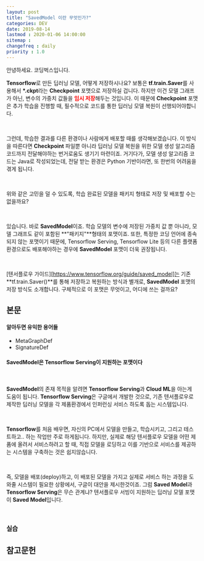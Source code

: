 ```yaml
---
layout: post
title: "SavedModel 이란 무엇인가?"
categories: DEV
date: 2019-08-14
lastmod : 2020-01-06 14:00:00
sitemap :
changefreq : daily
priority : 1.0
---
```




안녕하세요. 코딩벅스입니다.   



 **Tensorflow**로 만든 딥러닝 모델, 어떻게 저장하시나요? 보통은 **tf.train.Saver**를 사용해서 **\*.ckpt**라는 **Checkpoint** 포맷으로 저장하실 겁니다. 하지만 이건 모델 그래프가 아닌, 변수의 가중치 값들을 <span style="color:red;font-weight:bold">임시 저장</span>해두는 것입니다. 이 때문에 **Checkpoint** 포맷은 추가 학습을 진행할 때, 필수적으로 코드를 통한 딥러닝 모델 복원이 선행되어야합니다. 

<br>

그런데, 학습한 결과를 다른 환경이나 사람에게 배포할 때를 생각해보겠습니다. 이 방식을 따른다면 **Checkpoint** 파일뿐 아니라 딥러닝 모델 복원을 위한 모델 생성 알고리즘 코드까지 전달해야하는 번거로움도 생기기 마련이죠. 거기다가, 모델 생성 알고리즘 코드는 Java로 작성되었는데, 전달 받는 환경은 Python 기반이라면, 또 한번의 어려움을 겪게 됩니다. 

<br>

위와 같은 고민을 덜 수 있도록, 학습 완료된 모델을 패키지 형태로 저장 및 배포할 수는 없을까요?

<br>

 있습니다. 바로 **SavedModel**이죠. 학습 모델의 변수에 저장된 가중치 값 뿐 아니라, 모델 그래프도 같이 포함된 **"패키지"**형태의 포맷이죠. 또한, 특정한 코딩 언어에 종속되지 않는 포맷이기 때문에, Tensorflow Serving, Tensorflow Lite 등의 다른 플랫폼 환경으로도 배포해야하는 경우에 **SavedModel** 포맷이 더욱 권장됩니다. 

<br>

[텐서플로우 가이드][https://www.tensorflow.org/guide/saved_model]는 기존 **tf.train.Saver()**를 통해 저장하고 복원하는 방식과 별개로, **SavedModel** 포맷의 저장 방식도 소개합니다.  구체적으로 이 포맷은 무엇이고, 어디에 쓰는 걸까요? 



## 본문



#### 알아두면 유익한 용어들

* MetaGraphDef
* SignatureDef



#### SavedModel은 Tensorflow Serving이 지원하는 포맷이다

<br>

 **SavedModel**의 존재 목적을 알려면 **Tensorflow Serving**과 **Cloud ML**을 아는게 도움이 됩니다. **Tensorflow Serving**은 구글에서 개발한 것으로, 기존 텐서플로우로 제작한 딥러닝 모델을 각 제품환경에서 인퍼런싱 서비스 하도록 돕는 시스템입니다. 

<br>

 **Tensorflow**를 처음 배우면, 자신의 PC에서 모델을 만들고, 학습시키고, 그리고 테스트하고.. 하는 작업만 주로 하게됩니다. 하지만, 실제로 해당 텐서플로우 모델을 어떤 제품에 올려서 서비스하려고 할 때, 직접 모델을 로딩하고 이를 기반으로 서비스를 제공하는 시스템을 구축하는 것은 쉽지않습니다. 

<br>

 즉, 모델을 배포(deploy)하고, 이 배포된 모델을 가지고 실제로 서비스 하는 과정을 도와줄 시스템이 필요한 상황에서, 구글이 대안을 제시한것이죠. 그럼 **Saved Model**과 **Tensorflow Serving**은 무슨 관계냐?  텐서플로우 서빙이 지원하는 딥러닝 모델 포맷이 **Saved Model**입니다. 

<br>



### 실습











## 참고문헌

[1]:https://bcho.tistory.com/tag/savedmodel "조대협의 블로그"
[2]: https://www.tensorflow.org/guide/saved_model "텐서플로우 공식 가이드"

